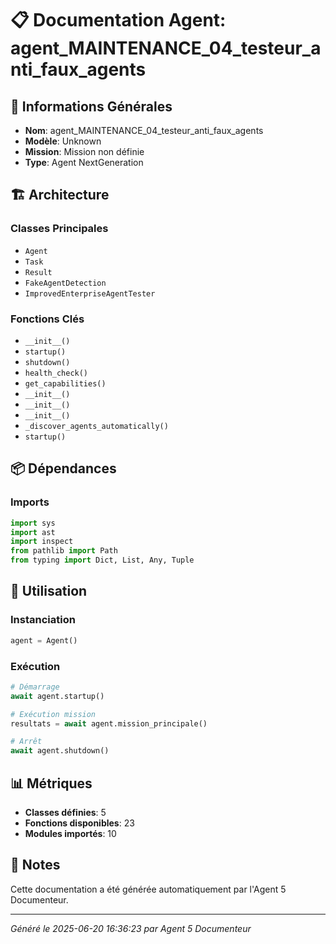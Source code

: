 # 📋 Documentation Agent: agent_MAINTENANCE_04_testeur_anti_faux_agents

## 🎯 Informations Générales

- **Nom**: agent_MAINTENANCE_04_testeur_anti_faux_agents
- **Modèle**: Unknown
- **Mission**: Mission non définie
- **Type**: Agent NextGeneration

## 🏗️ Architecture

### Classes Principales
- `Agent`
- `Task`
- `Result`
- `FakeAgentDetection`
- `ImprovedEnterpriseAgentTester`

### Fonctions Clés
- `__init__()`
- `startup()`
- `shutdown()`
- `health_check()`
- `get_capabilities()`
- `__init__()`
- `__init__()`
- `__init__()`
- `_discover_agents_automatically()`
- `startup()`

## 📦 Dépendances

### Imports
```python
import sys
import ast
import inspect
from pathlib import Path
from typing import Dict, List, Any, Tuple
```

## 🚀 Utilisation

### Instanciation
```python
agent = Agent()
```

### Exécution
```python
# Démarrage
await agent.startup()

# Exécution mission
resultats = await agent.mission_principale()

# Arrêt
await agent.shutdown()
```

## 📊 Métriques

- **Classes définies**: 5
- **Fonctions disponibles**: 23
- **Modules importés**: 10

## 📝 Notes

Cette documentation a été générée automatiquement par l'Agent 5 Documenteur.

---
*Généré le 2025-06-20 16:36:23 par Agent 5 Documenteur*
